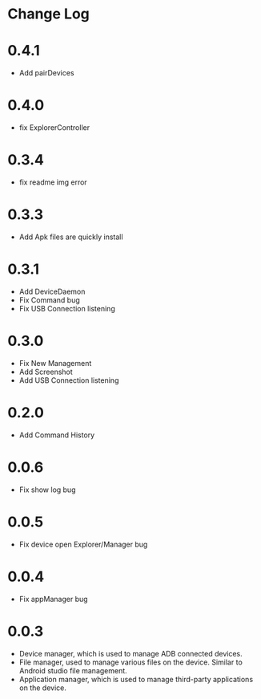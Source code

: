 # Change Log

# 0.4.1

- Add pairDevices

# 0.4.0

- fix ExplorerController

# 0.3.4

- fix readme img error

# 0.3.3

- Add Apk files are quickly install

# 0.3.1

- Add DeviceDaemon
- Fix Command bug
- Fix USB Connection listening

# 0.3.0

- Fix New Management
- Add Screenshot
- Add USB Connection listening

# 0.2.0

- Add Command History

# 0.0.6

- Fix show log bug

# 0.0.5

- Fix device open Explorer/Manager bug

# 0.0.4

- Fix appManager bug

# 0.0.3

- Device manager, which is used to manage ADB connected devices.
- File manager, used to manage various files on the device. Similar to Android studio file management.
- Application manager, which is used to manage third-party applications on the device.
